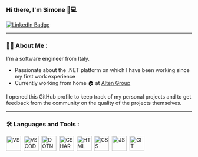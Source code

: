 ### Hi there, I'm Simone 👋:computer:

<div id="badges">
  <a href="//linkedin.com/in/simone-cappelletti-80118012b">
    <img src="https://img.shields.io/badge/LinkedIn-blue?style=for-the-badge&logo=linkedin&logoColor=white" alt="LinkedIn Badge"/>
  </a>
</div>

---

### 👨‍💻 About Me :
I'm a software engineer from Italy.
- Passionate about the .NET platform on which I have been working since my first work experience
- Currently working from home 🏠 at [Alten Group](https://www.alten.com/#)

I opened this GitHub profile to keep track of my personal projects and to get feedback from the community on the quality of the projects themselves.

---

### :hammer_and_wrench: Languages and Tools :

<div>
  <img src="https://cdn.jsdelivr.net/gh/devicons/devicon/icons/visualstudio/visualstudio-plain.svg" title="VS" alt="VS" width="40" height="40"/>&nbsp;
  <img src="https://cdn.jsdelivr.net/gh/devicons/devicon/icons/vscode/vscode-original.svg" title="VSCODE" alt="VSCODE" width="40" height="40"/>&nbsp;
  <img src="https://cdn.jsdelivr.net/gh/devicons/devicon/icons/dotnetcore/dotnetcore-original.svg" title="DOTNET" alt="DOTNET" width="40" height="40"/>&nbsp;
  <img src="https://cdn.jsdelivr.net/gh/devicons/devicon/icons/csharp/csharp-plain.svg" title="CSHARP" alt="CSHARP" width="40" height="40"/>&nbsp;
  <img src="https://cdn.jsdelivr.net/gh/devicons/devicon/icons/html5/html5-plain.svg" title="HTML" alt="HTML" width="40" height="40"/>&nbsp;
  <img src="https://cdn.jsdelivr.net/gh/devicons/devicon/icons/css3/css3-plain.svg" title="CSS" alt="CSS" width="40" height="40"/>&nbsp;
  <img src="https://cdn.jsdelivr.net/gh/devicons/devicon/icons/javascript/javascript-plain.svg" title="JS" alt="JS" width="40" height="40"/>&nbsp;
  <img src="https://cdn.jsdelivr.net/gh/devicons/devicon/icons/git/git-plain.svg" title="GIT" alt="GIT" width="40" height="40"/>&nbsp;
</div>

